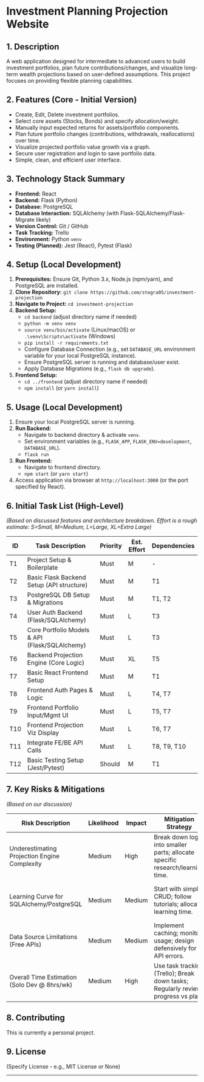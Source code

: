 # Investment Planning Projection Website

## 1. Description

A web application designed for intermediate to advanced users to build investment portfolios, plan future contributions/changes, and visualize long-term wealth projections based on user-defined assumptions. This project focuses on providing flexible planning capabilities.

## 2. Features (Core - Initial Version)

* Create, Edit, Delete investment portfolios.
* Select core assets (Stocks, Bonds) and specify allocation/weight.
* Manually input expected returns for assets/portfolio components.
* Plan future portfolio changes (contributions, withdrawals, reallocations) over time.
* Visualize projected portfolio value growth via a graph.
* Secure user registration and login to save portfolio data.
* Simple, clean, and efficient user interface.

## 3. Technology Stack Summary

* **Frontend:** React
* **Backend:** Flask (Python)
* **Database:** PostgreSQL
* **Database Interaction:** SQLAlchemy (with Flask-SQLAlchemy/Flask-Migrate likely)
* **Version Control:** Git / GitHub
* **Task Tracking:** Trello
* **Environment:** Python `venv`
* **Testing (Planned):** Jest (React), Pytest (Flask)

## 4. Setup (Local Development)

1.  **Prerequisites:** Ensure Git, Python 3.x, Node.js (npm/yarn), and PostgreSQL are installed.
2.  **Clone Repository:** `git clone https://github.com/stegra05/investment-projection`
3.  **Navigate to Project:** `cd investment-projection`
4.  **Backend Setup:**
    * `cd backend` (adjust directory name if needed)
    * `python -m venv venv`
    * `source venv/bin/activate` (Linux/macOS) or `.\venv\Scripts\activate` (Windows)
    * `pip install -r requirements.txt`
    * Configure Database Connection (e.g., set `DATABASE_URL` environment variable for your local PostgreSQL instance).
    * Ensure PostgreSQL server is running and database/user exist.
    * Apply Database Migrations (e.g., `flask db upgrade`).
5.  **Frontend Setup:**
    * `cd ../frontend` (adjust directory name if needed)
    * `npm install` (or `yarn install`)

## 5. Usage (Local Development)

1.  Ensure your local PostgreSQL server is running.
2.  **Run Backend:**
    * Navigate to backend directory & activate `venv`.
    * Set environment variables (e.g., `FLASK_APP`, `FLASK_ENV=development`, `DATABASE_URL`).
    * `flask run`
3.  **Run Frontend:**
    * Navigate to frontend directory.
    * `npm start` (or `yarn start`)
4.  Access application via browser at `http://localhost:3000` (or the port specified by React).

## 6. Initial Task List (High-Level)

*(Based on discussed features and architecture breakdown. Effort is a rough estimate: S=Small, M=Medium, L=Large, XL=Extra Large)*

| ID | Task Description                       | Priority   | Est. Effort | Dependencies |
|----|----------------------------------------|------------|-------------|--------------|
| T1 | Project Setup & Boilerplate          | Must       | M           | -            |
| T2 | Basic Flask Backend Setup (API structure) | Must       | M           | T1           |
| T3 | PostgreSQL DB Setup & Migrations     | Must       | M           | T1, T2       |
| T4 | User Auth Backend (Flask/SQLAlchemy)   | Must       | L           | T3           |
| T5 | Core Portfolio Models & API (Flask/SQLAlchemy) | Must | L           | T3           |
| T6 | Backend Projection Engine (Core Logic) | Must       | XL          | T5           |
| T7 | Basic React Frontend Setup           | Must       | M           | T1           |
| T8 | Frontend Auth Pages & Logic          | Must       | L           | T4, T7       |
| T9 | Frontend Portfolio Input/Mgmt UI     | Must       | L           | T5, T7       |
| T10| Frontend Projection Viz Display      | Must       | L           | T6, T7       |
| T11| Integrate FE/BE API Calls          | Must       | L           | T8, T9, T10  |
| T12| Basic Testing Setup (Jest/Pytest)    | Should     | M           | T1           |

## 7. Key Risks & Mitigations

*(Based on our discussion)*

| Risk Description                                  | Likelihood | Impact | Mitigation Strategy                                                                 | Contingency                                     |
|---------------------------------------------------|------------|--------|-----------------------------------------------------------------------------------|-------------------------------------------------|
| Underestimating Projection Engine Complexity      | Medium     | High   | Break down logic into smaller parts; allocate specific research/learning time. | Simplify projection model for V1 if necessary.  |
| Learning Curve for SQLAlchemy/PostgreSQL          | Medium     | Medium | Start with simple CRUD; follow tutorials; allocate learning time.                 | Seek community help (Stack Overflow, forums). |
| Data Source Limitations (Free APIs)               | Medium     | Medium | Implement caching; monitor usage; design defensively for API errors.              | Use small budget (€10/mo) for paid tier if vital. |
| Overall Time Estimation (Solo Dev @ 8hrs/wk)    | Medium     | High   | Use task tracking (Trello); Break down tasks; Regularly review progress vs plan.  | Adjust scope (move Must->Should); Extend timeline. |

## 8. Contributing

This is currently a personal project.

## 9. License

(Specify License - e.g., MIT License or None)

---
